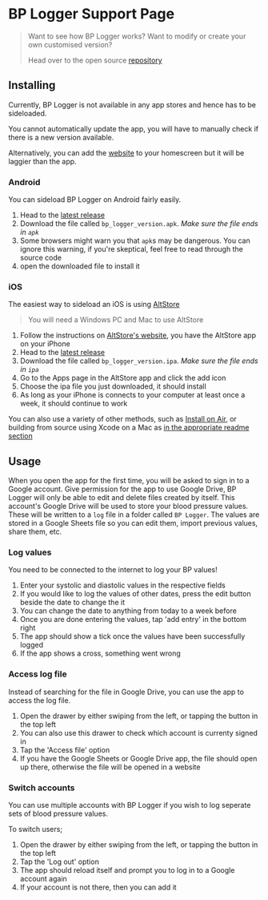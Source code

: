 # BP Logger Support Page

> Want to see how BP Logger works? Want to modify or create your own customised version?
>
> Head over to the open source [repository](https://www.github.com/theRookieCoder/bp_logger)

## Installing

Currently, BP Logger is not available in any app stores and hence has to be sideloaded.

You cannot automatically update the app, you will have to manually check if there is a new version available.

Alternatively, you can add the [website](https://bp-logger-rookie-coder.web.app) to your homescreen but it will be laggier than the app.

### Android

You can sideload BP Logger on Android fairly easily.

1. Head to the [latest release](https://github.com/theRookieCoder/bp_logger/releases/latest)
2. Download the file called `bp_logger_version.apk`. _Make sure the file ends in `apk`_
3. Some browsers might warn you that `apk`s may be dangerous. You can ignore this warning, if you're skeptical, feel free to read through the source code
4. open the downloaded file to install it

### iOS

The easiest way to sideload an iOS is using [AltStore](https://altstore.io)

> You will need a Windows PC and Mac to use AltStore

1. Follow the instructions on [AltStore's website](https://altstore.io), you have the AltStore app on your iPhone
2. Head to the [latest release](https://github.com/theRookieCoder/bp_logger/releases/latest)
3. Download the file called `bp_logger_version.ipa`. _Make sure the file ends in `ipa`_
4. Go to the Apps page in the AltStore app and click the add icon
5. Choose the ipa file you just downloaded, it should install
6. As long as your iPhone is connects to your computer at least once a week, it should continue to work

You can also use a variety of other methods, such as [Install on Air]([installonair.com](https://installonair.com)), or building from source using Xcode on a Mac as [in the appropriate readme section](https://github.com/theRookieCoder/bp_logger#building-from-source)

## Usage

When you open the app for the first time, you will be asked to sign in to a Google account. Give permission for the app to use Google Drive, BP Logger will only be able to edit and delete files created by itself. This account's Google Drive will be used to store your blood pressure values. These will be written to a `log` file in a folder called `BP Logger`. The values are stored in a Google Sheets file so you can edit them, import previous values, share them, etc.

### Log values

You need to be connected to the internet to log your BP values!

1. Enter your systolic and diastolic values in the respective fields
2. If you would like to log the values of other dates, press the edit button beside the date to change the it
3. You can change the date to anything from today to a week before
4. Once you are done entering the values, tap 'add entry' in the bottom right
5. The app should show a tick once the values have been successfully logged
6. If the app shows a cross, something went wrong

### Access log file

Instead of searching for the file in Google Drive, you can use the app to access the log file.

1. Open the drawer by either swiping from the left, or tapping the button in the top left
2. You can also use this drawer to check which account is currenty signed in
3. Tap the 'Access file' option
4. If you have the Google Sheets or Google Drive app, the file should open up there, otherwise the file will be opened in a website

### Switch accounts

You can use multiple accounts with BP Logger if you wish to log seperate sets of blood pressure values.

To switch users;

1. Open the drawer by either swiping from the left, or tapping the button in the top left
2. Tap the 'Log out' option
3. The app should reload itself and prompt you to log in to a Google account again
4. If your account is not there, then you can add it
